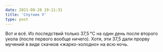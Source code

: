 ```yaml
---
date: 2021-08-28 19:11:31
title: 'Спутник V'
type: post
---
```


Вот и всё. Из последствий только 37,5 °C на один день после второго укола (после первого вообще
ничего). Хотя, эти 37,5 дали прорву мучений в виде скачков «жарко-холодно» на всю ночь.
